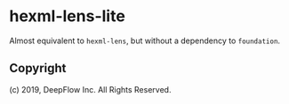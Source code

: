 # hexml-lens-lite

Almost equivalent to `hexml-lens`, but without a dependency to `foundation`.

## Copyright
(c) 2019, DeepFlow Inc. All Rights Reserved.
